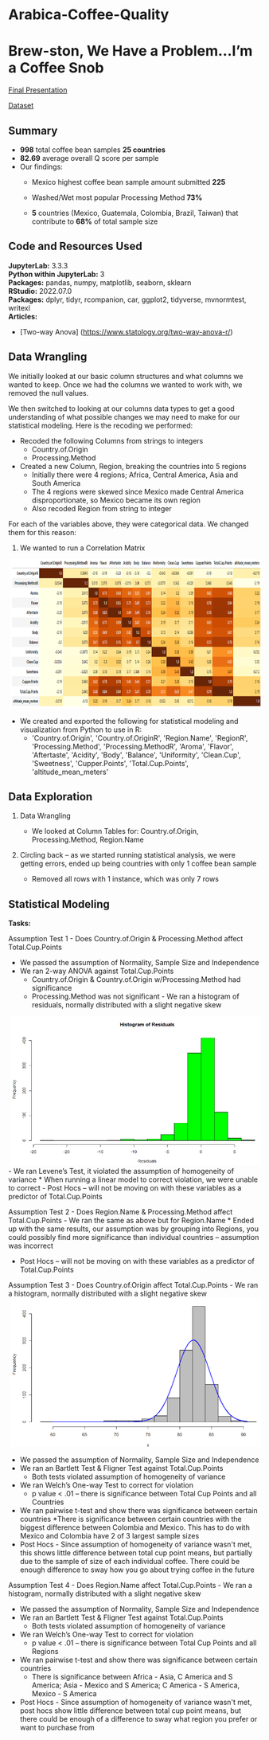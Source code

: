 # Arabica-Coffee-Quality
# Brew-ston, We Have a Problem…I’m a Coffee Snob
[Final Presentation]( https://github.com/timcalhoun/Arabica-Coffee-Quality-Factors/tree/main/Presentation)

[Dataset]( https://github.com/jldbc/coffee-quality-database/blob/master/data/arabica_data_cleaned.csv) <br>


## Summary
* **998** total coffee bean samples **25 countries** 
* **82.69** average overall Q score per sample
* Our findings:
   * Mexico highest coffee bean sample amount submitted **225**

   * Washed/Wet most popular Processing Method **73%**

   * **5** countries (Mexico, Guatemala, Colombia, Brazil, Taiwan) that contribute to **68%** of total sample size


## Code and Resources Used 
**JupyterLab:** 3.3.3 <br>
**Python within JupyterLab:** 3 <br>
**Packages:** pandas, numpy, matplotlib, seaborn, sklearn <br>
**RStudio:** 2022.07.0 <br>
**Packages:** dplyr, tidyr, rcompanion, car, ggplot2, tidyverse, mvnormtest, writexl <br>
**Articles:** 
   - [Two-way Anova] (https://www.statology.org/two-way-anova-r/)

## Data Wrangling
We initially looked at our basic column structures and what columns we wanted to keep.
Once we had the columns we wanted to work with, we removed the null values.


We then switched to looking at our columns data types to get a good understanding of what possible changes we may need to make for our statistical modeling. Here is the recoding we performed:

* Recoded the following Columns from strings to integers
    * Country.of.Origin
    * Processing.Method
* Created a new Column, Region, breaking the countries into 5 regions
    * Initially there were 4 regions; Africa, Central America, Asia and South America
    * The 4 regions were skewed since Mexico made Central America disproportionate, so Mexico became its own region
    * Also recoded Region from string to integer

For each of the variables above, they were categorical data. We changed them for this reason:
1. We wanted to run a Correlation Matrix 
<img style="display: inline; margin: 0 5px;" title="Correlation Matrix" src="img/corrMatrix.png" alt="" width="800" height="300"/>
   
* We created and exported the following for statistical modeling and visualization from Python to use in R:
    * 'Country.of.Origin', 'Country.of.OriginR', 'Region.Name', 'RegionR', 'Processing.Method', 'Processing.MethodR', 'Aroma', 'Flavor', 'Aftertaste', 'Acidity', 'Body', 'Balance', 'Uniformity', 'Clean.Cup', 'Sweetness', 'Cupper.Points', 'Total.Cup.Points', 'altitude_mean_meters'


## Data Exploration

1. Data Wrangling
   - We looked at Column Tables for: Country.of.Origin, Processing.Method, Region.Name

2. Circling back – as we started running statistical analysis, we were getting errors, ended up being countries with only 1 coffee bean sample
   - Removed all rows with 1 instance, which was only 7 rows


## Statistical Modeling
**Tasks:**

Assumption Test 1 - Does Country.of.Origin & Processing.Method affect Total.Cup.Points
   - We passed the assumption of Normality, Sample Size and Independence
   - We ran 2-way ANOVA against Total.Cup.Points
      * Country.of.Origin & Country.of.Origin w/Processing.Method had significance
      * Processing.Method was not significant
    - We ran a histogram of residuals, normally distributed with a slight negative skew
<img style="display: inline; margin: 0 5px;" title="Histogram of Residuals" src="img/histResid.png" alt="" width="800" height="300"/>
   - We ran Levene’s Test, it violated the assumption of homogeneity of variance
      * When running a linear model to correct violation, we were unable to correct
  - Post Hocs – will not be moving on with these variables as a predictor of Total.Cup.Points
 
 Assumption Test 2 - Does Region.Name & Processing.Method affect Total.Cup.Points
    - We ran the same as above but for Region.Name
    * Ended up with the same results, our assumption was by grouping into Regions, you could possibly find more significance than individual countries – assumption was incorrect
  - Post Hocs – will not be moving on with these variables as a predictor of Total.Cup.Points

  Assumption Test 3 - Does Country.of.Origin affect Total.Cup.Points
    - We ran a histogram, normally distributed with a slight negative skew
<img style="display: inline; margin: 0 5px;" title="Histogram" src="img/histResid1.png" alt="" width="800" height="300"/>
   - We passed the assumption of Normality, Sample Size and Independence
   - We ran an Bartlett Test & Fligner Test against Total.Cup.Points
      * Both tests violated assumption of homogeneity of variance
  - We ran Welch’s One-way Test to correct for violation
      * p value < .01 – there is significance between Total Cup Points and all Countries
  - We ran pairwise t-test and show there was significance between certain countries
     *There is significance between certain countries with the biggest difference between Colombia and Mexico.  This has to do with Mexico and Colombia have 2 of 3 largest sample sizes
  - Post Hocs - Since assumption of homogeneity of variance wasn't met, this shows little difference between total cup point means, but partially due to the sample of size of each individual coffee.  There could be enough difference to sway how you go about trying coffee in the future 

  Assumption Test 4 - Does Region.Name affect Total.Cup.Points
    - We ran a histogram, normally distributed with a slight negative skew
   - We passed the assumption of Normality, Sample Size and Independence
   - We ran an Bartlett Test & Fligner Test against Total.Cup.Points
      * Both tests violated assumption of homogeneity of variance
  - We ran Welch’s One-way Test to correct for violation
      * p value < .01 – there is significance between Total Cup Points and all Regions
  - We ran pairwise t-test and show there was significance between certain countries
    * There is significance between Africa - Asia, C America and S America; Asia - Mexico and S America; C America - S America, Mexico - S America
- Post Hocs - Since assumption of homogeneity of variance wasn't met, post hocs show little difference between total cup point means, but there could be enough of a difference to sway what region you prefer or want to purchase from

